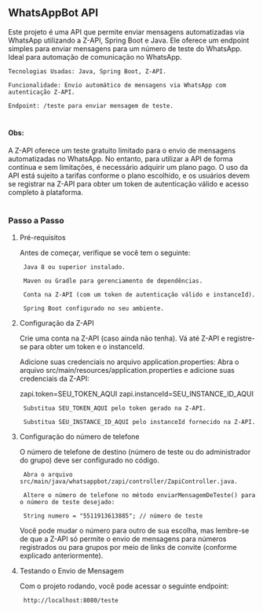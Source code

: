 ## WhatsAppBot API

Este projeto é uma API que permite enviar mensagens automatizadas via WhatsApp utilizando a Z-API, Spring Boot e Java. Ele oferece um endpoint simples para enviar mensagens para um número de teste do WhatsApp. Ideal para automação de comunicação no WhatsApp.

    Tecnologias Usadas: Java, Spring Boot, Z-API.

    Funcionalidade: Envio automático de mensagens via WhatsApp com autenticação Z-API.

    Endpoint: /teste para enviar mensagem de teste.
    
#

#### Obs: 
A Z-API oferece um teste gratuito limitado para o envio de mensagens automatizadas no WhatsApp. No entanto, para utilizar a API de forma contínua e sem limitações, é necessário adquirir um plano pago. O uso da API está sujeito a tarifas conforme o plano escolhido, e os usuários devem se registrar na Z-API para obter um token de autenticação válido e acesso completo à plataforma.

#

### Passo a Passo

1. Pré-requisitos

    Antes de começar, verifique se você tem o seguinte:

        Java 8 ou superior instalado.

        Maven ou Gradle para gerenciamento de dependências.

        Conta na Z-API (com um token de autenticação válido e instanceId).

        Spring Boot configurado no seu ambiente.

3. Configuração da Z-API

    Crie uma conta na Z-API (caso ainda não tenha). Vá até Z-API e registre-se para obter um token e o instanceId.

    Adicione suas credenciais no arquivo application.properties: Abra o arquivo src/main/resources/application.properties e adicione suas credenciais da Z-API:

    zapi.token=SEU_TOKEN_AQUI
    zapi.instanceId=SEU_INSTANCE_ID_AQUI

        Substitua SEU_TOKEN_AQUI pelo token gerado na Z-API.

        Substitua SEU_INSTANCE_ID_AQUI pelo instanceId fornecido na Z-API.

4. Configuração do número de telefone

    O número de telefone de destino (número de teste ou do administrador do grupo) deve ser configurado no código.

        Abra o arquivo src/main/java/whatsappbot/zapi/controller/ZapiController.java.

        Altere o número de telefone no método enviarMensagemDeTeste() para o número de teste desejado:

        String numero = "5511913613885"; // número de teste

    Você pode mudar o número para outro de sua escolha, mas lembre-se de que a Z-API só permite o envio de mensagens para números registrados ou para grupos por meio de links de convite (conforme explicado anteriormente).

6. Testando o Envio de Mensagem

    Com o projeto rodando, você pode acessar o seguinte endpoint:

        http://localhost:8080/teste
